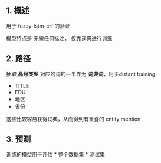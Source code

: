 ## 1. 概述

用于 fuzzy-lstm-crf 的验证

模型特点是 无需任何标注， 仅靠词典进行训练

## 2. 路径

抽取 **高频类型** 对应的词的一半作为 **词典词**，用于distant training

 * TITLE
 * EDU
 * 地区
 * 省份

这些比较容易获得词典，从而得到有重叠的 entity mention

## 3. 预测

训练的模型用于评估
    * 整个数据集
    * 测试集


